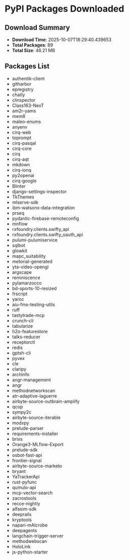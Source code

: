 # PyPI Packages Downloaded

## Download Summary
- **Download Time**: 2025-10-07T18:29:40.439653
- **Total Packages**: 89
- **Total Size**: 46.21 MB

## Packages List
- authentik-client
- githarbor
- epregistry
- chatly
- clinspector
- Class163-NexT
- am2r-yams
- mem8
- maleo-enums
- anyenv
- cirq-web
- toprompt
- cirq-pasqal
- cirq-core
- cirq
- cirq-aqt
- mkdown
- cirq-ionq
- py2openai
- cirq-google
- Blinter
- django-settings-inspector
- TkThemes
- mlserve-sdk
- ibm-watsonx-data-integration
- prseq
- pydantic-firebase-remoteconfig
- mnflow
- rxfoundry.clients.swifty_api
- rxfoundry.clients.swifty_oauth_api
- pulumi-pulumiservice
- sqlbot
- glowkit
- mapc_suitability
- metorial-generated
- yta-video-opengl
- argscape
- reminiscence
- pylamarzocco
- bd-sports-10-resized
- frscript
- yaroc
- aiu-fms-testing-utils
- ruff
- tastytrade-mcp
- crunch-cli
- tabularize
- h2o-featurestore
- talks-reducer
- receptorctl
- redis
- gptsh-cli
- pyvex
- cle
- claripy
- archinfo
- angr-management
- angr
- methodnetworkscan
- atr-adaptive-laguerre
- airbyte-source-outbrain-amplify
- qcop
- sympy2c
- airbyte-source-iterable
- modxpy
- prelude-parser
- requirements-installer
- brixs
- Orange3-MLflow-Export
- prelude-sdk
- osbot-fast-api
- frontier-signal
- airbyte-source-marketo
- bryant
- YaTrackerApi
- rust-pyfunc
- qumulo-api
- mcp-vector-search
- zacrostools
- recce-nightly
- alfasim-sdk
- deeprails
- kryptools
- napari-mAIcrobe
- deepagents
- langchain-trigger-server
- methodwebscan
- HoloLink
- js-python-starter
